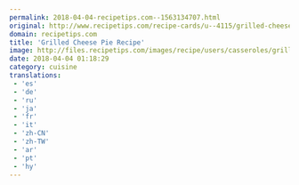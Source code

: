 ```yaml
---
permalink: 2018-04-04-recipetips.com--1563134707.html
original: http://www.recipetips.com/recipe-cards/u--4115/grilled-cheese-pie.asp
domain: recipetips.com
title: 'Grilled Cheese Pie Recipe'
image: http://files.recipetips.com/images/recipe/users/casseroles/grilled_cheese_pie.jpg
date: 2018-04-04 01:18:29
category: cuisine
translations: 
 - 'es'
 - 'de'
 - 'ru'
 - 'ja'
 - 'fr'
 - 'it'
 - 'zh-CN'
 - 'zh-TW'
 - 'ar'
 - 'pt'
 - 'hy'
---
```


